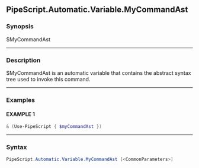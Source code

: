 PipeScript.Automatic.Variable.MyCommandAst
------------------------------------------




### Synopsis
$MyCommandAst



---


### Description

$MyCommandAst is an automatic variable that contains the abstract syntax tree used to invoke this command.



---


### Examples
#### EXAMPLE 1
```PowerShell
& (Use-PipeScript { $myCommandAst })
```



---


### Syntax
```PowerShell
PipeScript.Automatic.Variable.MyCommandAst [<CommonParameters>]
```
